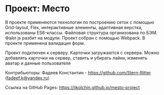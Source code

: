 # Проект: Место




В проекте применяются технологии по построению сеток с помощью Grid-layout, Flex, интерактивные элементы, адаптивная верстка, использованы ES6-классы. Файловая структура организована по БЭМ.
Файл js разбит на модули. Проект собран с помощью Webpack. В проекте применена валидация форм.


Проект подключен к серверу. Карточки загружаются с сервера. Можно добавлять карточки на сервер, ставить и убирать лайки, изменять аватар и данные пользователя


Контрибьюторы:
Фадеев Константин - https://github.com/Stern-Ritter (fadeef.k@yandex.ru)

Cсылка на GitHub Pages:
https://iikolchin.github.io/mesto-project
